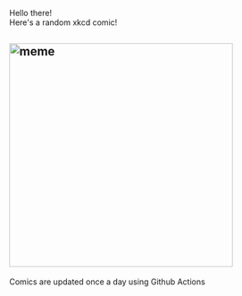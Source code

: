 Hello there! <br>Here's a random xkcd comic!<br>
## <img src="https://imgs.xkcd.com/comics/responsible_behavior.png" alt="meme" width="400"/><br>
Comics are updated once a day using Github Actions